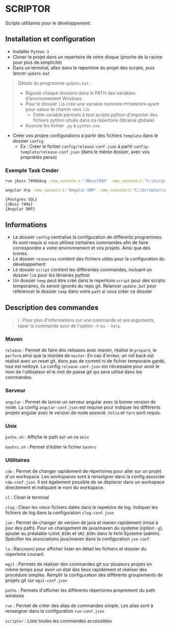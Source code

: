 # SCRIPTOR

Scripts utilitaires pour le développement.

## Installation et configuration

- Installer `Python 3`
- Cloner le projet dans un repertoire de votre disque (proche de la racine pour plus de simplicité)
- Dans un terminal, allez dans le repertoire du projet des scripts, puis lancer `update.bat`
> Détails du programme `update.bat` : 
> - Rajoute chaque dossiers dans le PATH des variables d'environnement Windows.
> - Pour le dossier `lib` crée une variable nommée `PYTHONPATH` ayant pour valeur le chemin vers `lib`
>   - Cette variable permets à tout scripts python d'importer des fichiers python situés dans ce répertoire (librairie globale)
> - Associe les fichier `.py` à `python.exe`
- Créer vos propre configurations à partir des fichiers `template` dans le dossier `config`
  -  Ex : Créer le fichier `config/release-conf.json` à partir `config-template/release-conf.json` (dans le même dossier, avec vos propriétés perso)

### Exemple Task Cmder

```sh
run jboss 749debug -new_console:t:"JBoss749X" -new_console:C:"C:\Scriptor\resources\icon\redhat.ico"
```

```sh
angular drp -new_console:t:"Angular DRP" -new_console:C:"C:\Scriptor\resources\icon\angular.ico"
```

```sh
{Postgres SQL}
{JBoss 749x}
{Angular DRP}
```

## Informations

- Le dossier `config` centralise la configuration de différents programmes. Ils sont requis si vous utilisez certaines commandes afin de faire correspondre a votre environnement et vos projets. Ainsi que des icones.
- Le dossier `resources` contient des fichiers utiles pour la configuration du développement
- Le dossier `script` contient les différentes commandes, incluant un dossier `lib` pour les librairies python
- Un dossier `temp` peut être créé dans le repertoire `script` pour des scripts temporaires, ils seront ignorés du repo git. Relancer `update.bat` pour référencer le dossier `temp` dans votre `path` si vous créer ce dossier

## Description des commandes

> ℹ : Pour plus d'informations sur une commande et ses arguments, taper la commande suivi de l'option `-h` ou `--help`

### Maven

`release` : Permet de faire des releases avec maven, réalise le `prepare`, le `perform` ainsi que la montée de `master`. En cas d'erreur, un roll back est réalisé avec un reset git, donc pas de commit ni de fichier temporaire gardé, tout est nettoyé. La config `release-conf.json` est nécessaire pour avoir le nom de l'utilisateur et le mot de passe git qui sera utilisé dans les commandes.

### Serveur

`angular` : Permet de lancer un serveur angular avec la bonne version de node. La config `angular-conf.json` est requise pour indiquer les différents projets angular avec le version de node associé. `Volta` et `Yarn` sont requis.

### Unix

`pathx.sh` : Affiche le path sur un os `Unix`

`bashrc.sh` : Permet d'éditer le fichier `bashrc`

### Utilitaires

`cdw` : Permet de changer rapidement de répertoires pour aller sur un projet d'un workspace. Les workspaces sont à renseigner dans la config associée `cdw-conf.json`. Il est également possible de se déplacer dans un workspace directement et indiquant le nom du workspace.

`cl` : Clean le terminal

`clog` : Clean les vieux fichiers datés dans le repetoire de log. Indiquer les fichiers de log dans la configuration `clog-conf.json`

`jvm` : Permet de changer de version de java et maven rapidement (mise à jour des path). Pour un changement de java/maven du systeme (option `-g`), ajouter au préalable `%JAVA_BIN%` et `%M2_BIN%` dans le `PATH` Systeme (admin). Spécifier les associations java/maven dans la configuration `jvm-conf.`

`la` : Raccourci pour afficher lister en détail les fichiers et dossier du repertoire courant.

`mgit` : Permets de réaliser des commandes git sur plusieurs projets en même temps pour avoir un état des lieux rapidement et réaliser des procédure simples. Remplir la configuration des différents groupements de projets git sur `mgit-conf.json`

`paths` : Permets d'afficher les différents répertoires proprement du path windows

`run` : Permet de créer des alias de commandes simple. Les alias sont à renseigner dans la configuration `run-conf.json`

`scriptor` : Liste toutes les commandes accessibles
